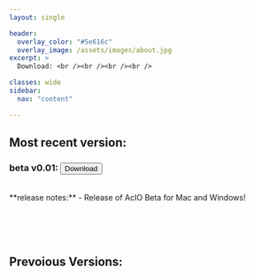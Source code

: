 ```yaml
---
layout: single

header:
  overlay_color: "#5e616c"
  overlay_image: /assets/images/about.jpg
excerpt: >
  Download: <br /><br /><br /><br />

classes: wide 
sidebar:
  nav: "content" 

---
```

## Most recent version:

### beta v0.01: <button type="button" onclick="https://nightly.link/Zquinlan/acio/actions/artifacts/83431472.zip">Download</button>

<br />
**release notes:**
- Release of AcIO Beta for Mac and Windows!


<br /><br /><br />
## Prevoious Versions:
